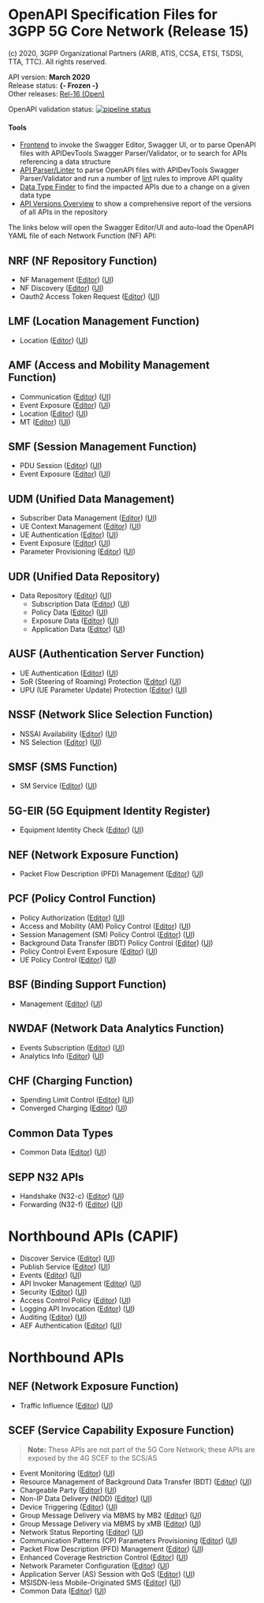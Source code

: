 # OpenAPI Specification Files for 3GPP 5G Core Network (Release 15)

(c) 2020, 3GPP Organizational Partners (ARIB, ATIS, CCSA, ETSI, TSDSI, TTA, TTC). All rights reserved.

API version: **March 2020**  
Release status: **{- Frozen -}**  
Other releases: [Rel-16 (Open)](https://forge.etsi.org/gitlab/3GPP/5G_APIs/tree/master)


OpenAPI validation status:
[![pipeline status](https://forge.etsi.org/gitlab/3GPP/5G_APIs/badges/REL-15/pipeline.svg)](https://forge.etsi.org/gitlab/3GPP/5G_APIs/commits/REL-15)

#### Tools
* <a href="https://forge.etsi.org/swagger/tools/GitlabOpenAPIFrontend.htm" target="_blank">Frontend</a> to invoke the Swagger Editor, Swagger UI, or to parse OpenAPI files with APIDevTools Swagger Parser/Validator, or to search for APIs referencing a data structure
* <a href="https://forge.etsi.org/swagger/tools/parser.html" target="_blank">API Parser/Linter</a> to parse OpenAPI files with APIDevTools Swagger Parser/Validator and run a number of <a href="https://en.wikipedia.org/wiki/Lint_(software)" target="_blank">lint</a> rules to improve API quality
* <a href="https://forge.etsi.org/swagger/tools/types.html" target="_blank">Data Type Finder</a> to find the impacted APIs due to a change on a given data type
* <a href="https://forge.etsi.org/swagger/tools/versions.html" target="_blank">API Versions Overview</a> to show a comprehensive report of the versions of all APIs in the repository

The links below will open the Swagger Editor/UI and auto-load the OpenAPI YAML file of each Network Function (NF) API:

<!-- APIs -->
## NRF (NF Repository Function)
* NF Management
([Editor](https://forge.etsi.org/swagger/tools/loader.html?yaml=TS29510_Nnrf_NFManagement.yaml))
([UI](https://forge.etsi.org/swagger/tools/loader.html?action=ui&yaml=TS29510_Nnrf_NFManagement.yaml))
* NF Discovery
([Editor](https://forge.etsi.org/swagger/tools/loader.html?yaml=TS29510_Nnrf_NFDiscovery.yaml))
([UI](https://forge.etsi.org/swagger/tools/loader.html?action=ui&yaml=TS29510_Nnrf_NFDiscovery.yaml))
* Oauth2 Access Token Request
([Editor](https://forge.etsi.org/swagger/tools/loader.html?yaml=TS29510_Nnrf_AccessToken.yaml))
([UI](https://forge.etsi.org/swagger/tools/loader.html?action=ui&yaml=TS29510_Nnrf_AccessToken.yaml))

## LMF (Location Management Function)
* Location
([Editor](https://forge.etsi.org/swagger/tools/loader.html?yaml=TS29572_Nlmf_Location.yaml))
([UI](https://forge.etsi.org/swagger/tools/loader.html?action=ui&yaml=TS29572_Nlmf_Location.yaml))

## AMF (Access and Mobility Management Function)
* Communication
([Editor](https://forge.etsi.org/swagger/tools/loader.html?yaml=TS29518_Namf_Communication.yaml))
([UI](https://forge.etsi.org/swagger/tools/loader.html?action=ui&yaml=TS29518_Namf_Communication.yaml))
* Event Exposure
([Editor](https://forge.etsi.org/swagger/tools/loader.html?yaml=TS29518_Namf_EventExposure.yaml))
([UI](https://forge.etsi.org/swagger/tools/loader.html?action=ui&yaml=TS29518_Namf_EventExposure.yaml))
* Location
([Editor](https://forge.etsi.org/swagger/tools/loader.html?yaml=TS29518_Namf_Location.yaml))
([UI](https://forge.etsi.org/swagger/tools/loader.html?action=ui&yaml=TS29518_Namf_Location.yaml))
* MT
([Editor](https://forge.etsi.org/swagger/tools/loader.html?yaml=TS29518_Namf_MT.yaml))
([UI](https://forge.etsi.org/swagger/tools/loader.html?action=ui&yaml=TS29518_Namf_MT.yaml))

## SMF (Session Management Function)
* PDU Session
([Editor](https://forge.etsi.org/swagger/tools/loader.html?yaml=TS29502_Nsmf_PDUSession.yaml))
([UI](https://forge.etsi.org/swagger/tools/loader.html?action=ui&yaml=TS29502_Nsmf_PDUSession.yaml))
* Event Exposure
([Editor](https://forge.etsi.org/swagger/tools/loader.html?yaml=TS29508_Nsmf_EventExposure.yaml))
([UI](https://forge.etsi.org/swagger/tools/loader.html?action=ui&yaml=TS29508_Nsmf_EventExposure.yaml))

## UDM (Unified Data Management)
* Subscriber Data Management
([Editor](https://forge.etsi.org/swagger/tools/loader.html?yaml=TS29503_Nudm_SDM.yaml))
([UI](https://forge.etsi.org/swagger/tools/loader.html?action=ui&yaml=TS29503_Nudm_SDM.yaml))
* UE Context Management
([Editor](https://forge.etsi.org/swagger/tools/loader.html?yaml=TS29503_Nudm_UECM.yaml))
([UI](https://forge.etsi.org/swagger/tools/loader.html?action=ui&yaml=TS29503_Nudm_UECM.yaml))
* UE Authentication
([Editor](https://forge.etsi.org/swagger/tools/loader.html?yaml=TS29503_Nudm_UEAU.yaml))
([UI](https://forge.etsi.org/swagger/tools/loader.html?action=ui&yaml=TS29503_Nudm_UEAU.yaml))
* Event Exposure
([Editor](https://forge.etsi.org/swagger/tools/loader.html?yaml=TS29503_Nudm_EE.yaml))
([UI](https://forge.etsi.org/swagger/tools/loader.html?action=ui&yaml=TS29503_Nudm_EE.yaml))
* Parameter Provisioning
([Editor](https://forge.etsi.org/swagger/tools/loader.html?yaml=TS29503_Nudm_PP.yaml))
([UI](https://forge.etsi.org/swagger/tools/loader.html?action=ui&yaml=TS29503_Nudm_PP.yaml))

## UDR (Unified Data Repository)
* Data Repository
([Editor](https://forge.etsi.org/swagger/tools/loader.html?yaml=TS29504_Nudr_DataRepository.yaml))
([UI](https://forge.etsi.org/swagger/tools/loader.html?action=ui&yaml=TS29504_Nudr_DataRepository.yaml))
  * Subscription Data
    ([Editor](https://forge.etsi.org/swagger/tools/loader.html?yaml=TS29505_Subscription_Data.yaml))
    ([UI](https://forge.etsi.org/swagger/tools/loader.html?action=ui&yaml=TS29505_Subscription_Data.yaml))
  * Policy Data
    ([Editor](https://forge.etsi.org/swagger/tools/loader.html?yaml=TS29519_Policy_Data.yaml))
    ([UI](https://forge.etsi.org/swagger/tools/loader.html?action=ui&yaml=TS29519_Policy_Data.yaml))
  * Exposure Data
    ([Editor](https://forge.etsi.org/swagger/tools/loader.html?yaml=TS29519_Exposure_Data.yaml))
    ([UI](https://forge.etsi.org/swagger/tools/loader.html?action=ui&yaml=TS29519_Exposure_Data.yaml))
  * Application Data
    ([Editor](https://forge.etsi.org/swagger/tools/loader.html?yaml=TS29519_Application_Data.yaml))
    ([UI](https://forge.etsi.org/swagger/tools/loader.html?action=ui&yaml=TS29519_Application_Data.yaml))

## AUSF (Authentication Server Function)
* UE Authentication
([Editor](https://forge.etsi.org/swagger/tools/loader.html?yaml=TS29509_Nausf_UEAuthentication.yaml))
([UI](https://forge.etsi.org/swagger/tools/loader.html?action=ui&yaml=TS29509_Nausf_UEAuthentication.yaml))
* SoR (Steering of Roaming) Protection
([Editor](https://forge.etsi.org/swagger/tools/loader.html?yaml=TS29509_Nausf_SoRProtection.yaml))
([UI](https://forge.etsi.org/swagger/tools/loader.html?action=ui&yaml=TS29509_Nausf_SoRProtection.yaml))
* UPU (UE Parameter Update) Protection
([Editor](https://forge.etsi.org/swagger/tools/loader.html?yaml=TS29509_Nausf_UPUProtection.yaml))
([UI](https://forge.etsi.org/swagger/tools/loader.html?action=ui&yaml=TS29509_Nausf_UPUProtection.yaml))

## NSSF (Network Slice Selection Function)
* NSSAI Availability
([Editor](https://forge.etsi.org/swagger/tools/loader.html?yaml=TS29531_Nnssf_NSSAIAvailability.yaml))
([UI](https://forge.etsi.org/swagger/tools/loader.html?action=ui&yaml=TS29531_Nnssf_NSSAIAvailability.yaml))
* NS Selection
([Editor](https://forge.etsi.org/swagger/tools/loader.html?yaml=TS29531_Nnssf_NSSelection.yaml))
([UI](https://forge.etsi.org/swagger/tools/loader.html?action=ui&yaml=TS29531_Nnssf_NSSelection.yaml))

## SMSF (SMS Function)
* SM Service
([Editor](https://forge.etsi.org/swagger/tools/loader.html?yaml=TS29540_Nsmsf_SMService.yaml))
([UI](https://forge.etsi.org/swagger/tools/loader.html?action=ui&yaml=TS29540_Nsmsf_SMService.yaml))

## 5G-EIR (5G Equipment Identity Register)
* Equipment Identity Check
([Editor](https://forge.etsi.org/swagger/tools/loader.html?yaml=TS29511_N5g-eir_EquipmentIdentityCheck.yaml))
([UI](https://forge.etsi.org/swagger/tools/loader.html?action=ui&yaml=TS29511_N5g-eir_EquipmentIdentityCheck.yaml))

## NEF (Network Exposure Function)
* Packet Flow Description (PFD) Management
([Editor](https://forge.etsi.org/swagger/tools/loader.html?yaml=TS29551_Nnef_PFDmanagement.yaml))
([UI](https://forge.etsi.org/swagger/tools/loader.html?action=ui&yaml=TS29551_Nnef_PFDmanagement.yaml))

## PCF (Policy Control Function)
* Policy Authorization
([Editor](https://forge.etsi.org/swagger/tools/loader.html?yaml=TS29514_Npcf_PolicyAuthorization.yaml))
([UI](https://forge.etsi.org/swagger/tools/loader.html?action=ui&yaml=TS29514_Npcf_PolicyAuthorization.yaml))
* Access and Mobility (AM) Policy Control
([Editor](https://forge.etsi.org/swagger/tools/loader.html?yaml=TS29507_Npcf_AMPolicyControl.yaml))
([UI](https://forge.etsi.org/swagger/tools/loader.html?action=ui&yaml=TS29507_Npcf_AMPolicyControl.yaml))
* Session Management (SM) Policy Control
([Editor](https://forge.etsi.org/swagger/tools/loader.html?yaml=TS29512_Npcf_SMPolicyControl.yaml))
([UI](https://forge.etsi.org/swagger/tools/loader.html?action=ui&yaml=TS29512_Npcf_SMPolicyControl.yaml))
* Background Data Transfer (BDT) Policy Control
([Editor](https://forge.etsi.org/swagger/tools/loader.html?yaml=TS29554_Npcf_BDTPolicyControl.yaml))
([UI](https://forge.etsi.org/swagger/tools/loader.html?action=ui&yaml=TS29554_Npcf_BDTPolicyControl.yaml))
* Policy Control Event Exposure
([Editor](https://forge.etsi.org/swagger/tools/loader.html?yaml=TS29523_Npcf_EventExposure.yaml))
([UI](https://forge.etsi.org/swagger/tools/loader.html?action=ui&yaml=TS29523_Npcf_EventExposure.yaml))
* UE Policy Control
([Editor](https://forge.etsi.org/swagger/tools/loader.html?yaml=TS29525_Npcf_UEPolicyControl.yaml))
([UI](https://forge.etsi.org/swagger/tools/loader.html?action=ui&yaml=TS29525_Npcf_UEPolicyControl.yaml))

## BSF (Binding Support Function)
* Management
([Editor](https://forge.etsi.org/swagger/tools/loader.html?yaml=TS29521_Nbsf_Management.yaml))
([UI](https://forge.etsi.org/swagger/tools/loader.html?action=ui&yaml=TS29521_Nbsf_Management.yaml))

## NWDAF (Network Data Analytics Function)
* Events Subscription
([Editor](https://forge.etsi.org/swagger/tools/loader.html?yaml=TS29520_Nnwdaf_EventsSubscription.yaml))
([UI](https://forge.etsi.org/swagger/tools/loader.html?action=ui&yaml=TS29520_Nnwdaf_EventsSubscription.yaml))
* Analytics Info
([Editor](https://forge.etsi.org/swagger/tools/loader.html?yaml=TS29520_Nnwdaf_AnalyticsInfo.yaml))
([UI](https://forge.etsi.org/swagger/tools/loader.html?action=ui&yaml=TS29520_Nnwdaf_AnalyticsInfo.yaml))

## CHF (Charging Function)
* Spending Limit Control
([Editor](https://forge.etsi.org/swagger/tools/loader.html?yaml=TS29594_Nchf_SpendingLimitControl.yaml))
([UI](https://forge.etsi.org/swagger/tools/loader.html?action=ui&yaml=TS29594_Nchf_SpendingLimitControl.yaml))
* Converged Charging
([Editor](https://forge.etsi.org/swagger/tools/loader.html?yaml=TS32291_Nchf_ConvergedCharging.yaml))
([UI](https://forge.etsi.org/swagger/tools/loader.html?action=ui&yaml=TS32291_Nchf_ConvergedCharging.yaml))

## Common Data Types
* Common Data
([Editor](https://forge.etsi.org/swagger/tools/loader.html?yaml=TS29571_CommonData.yaml))
([UI](https://forge.etsi.org/swagger/tools/loader.html?action=ui&yaml=TS29571_CommonData.yaml))

## SEPP N32 APIs
* Handshake (N32-c)
([Editor](https://forge.etsi.org/swagger/tools/loader.html?yaml=TS29573_N32_Handshake.yaml))
([UI](https://forge.etsi.org/swagger/tools/loader.html?action=ui&yaml=TS29573_N32_Handshake.yaml))
* Forwarding (N32-f)
([Editor](https://forge.etsi.org/swagger/tools/loader.html?yaml=TS29573_JOSEProtectedMessageForwarding.yaml))
([UI](https://forge.etsi.org/swagger/tools/loader.html?action=ui&yaml=TS29573_JOSEProtectedMessageForwarding.yaml))

# Northbound APIs (CAPIF)
* Discover Service
([Editor](https://forge.etsi.org/swagger/tools/loader.html?yaml=TS29222_CAPIF_Discover_Service_API.yaml))
([UI](https://forge.etsi.org/swagger/tools/loader.html?action=ui&yaml=TS29222_CAPIF_Discover_Service_API.yaml))
* Publish Service
([Editor](https://forge.etsi.org/swagger/tools/loader.html?yaml=TS29222_CAPIF_Publish_Service_API.yaml))
([UI](https://forge.etsi.org/swagger/tools/loader.html?action=ui&yaml=TS29222_CAPIF_Publish_Service_API.yaml))
* Events
([Editor](https://forge.etsi.org/swagger/tools/loader.html?yaml=TS29222_CAPIF_Events_API.yaml))
([UI](https://forge.etsi.org/swagger/tools/loader.html?action=ui&yaml=TS29222_CAPIF_Events_API.yaml))
* API Invoker Management
([Editor](https://forge.etsi.org/swagger/tools/loader.html?yaml=TS29222_CAPIF_API_Invoker_Management_API.yaml))
([UI](https://forge.etsi.org/swagger/tools/loader.html?action=ui&yaml=TS29222_CAPIF_API_Invoker_Management_API.yaml))
* Security
([Editor](https://forge.etsi.org/swagger/tools/loader.html?yaml=TS29222_CAPIF_Security_API.yaml))
([UI](https://forge.etsi.org/swagger/tools/loader.html?action=ui&yaml=TS29222_CAPIF_Security_API.yaml))
* Access Control Policy
([Editor](https://forge.etsi.org/swagger/tools/loader.html?yaml=TS29222_CAPIF_Access_Control_Policy_API.yaml))
([UI](https://forge.etsi.org/swagger/tools/loader.html?action=ui&yaml=TS29222_CAPIF_Access_Control_Policy_API.yaml))
* Logging API Invocation
([Editor](https://forge.etsi.org/swagger/tools/loader.html?yaml=TS29222_CAPIF_Logging_API_Invocation_API.yaml))
([UI](https://forge.etsi.org/swagger/tools/loader.html?action=ui&yaml=TS29222_CAPIF_Logging_API_Invocation_API.yaml))
* Auditing
([Editor](https://forge.etsi.org/swagger/tools/loader.html?yaml=TS29222_CAPIF_Auditing_API.yaml))
([UI](https://forge.etsi.org/swagger/tools/loader.html?action=ui&yaml=TS29222_CAPIF_Auditing_API.yaml))
* AEF Authentication
([Editor](https://forge.etsi.org/swagger/tools/loader.html?yaml=TS29222_AEF_Security_API.yaml))
([UI](https://forge.etsi.org/swagger/tools/loader.html?action=ui&yaml=TS29222_AEF_Security_API.yaml))

# Northbound APIs
## NEF (Network Exposure Function)
* Traffic Influence
([Editor](https://forge.etsi.org/swagger/tools/loader.html?yaml=TS29522_TrafficInfluence.yaml))
([UI](https://forge.etsi.org/swagger/tools/loader.html?action=ui&yaml=TS29522_TrafficInfluence.yaml))

## SCEF (Service Capability Exposure Function)
>**Note:**
These APIs are not part of the 5G Core Network; these APIs are exposed by the 4G SCEF to the SCS/AS
* Event Monitoring
([Editor](https://forge.etsi.org/swagger/tools/loader.html?yaml=TS29122_MonitoringEvent.yaml))
([UI](https://forge.etsi.org/swagger/tools/loader.html?action=ui&yaml=TS29122_MonitoringEvent.yaml))
* Resource Management of Background Data Transfer (BDT)
([Editor](https://forge.etsi.org/swagger/tools/loader.html?yaml=TS29122_ResourceManagementOfBdt.yaml))
([UI](https://forge.etsi.org/swagger/tools/loader.html?action=ui&yaml=TS29122_ResourceManagementOfBdt.yaml))
* Chargeable Party
([Editor](https://forge.etsi.org/swagger/tools/loader.html?yaml=TS29122_ChargeableParty.yaml))
([UI](https://forge.etsi.org/swagger/tools/loader.html?action=ui&yaml=TS29122_ChargeableParty.yaml))
* Non-IP Data Delivery (NIDD)
([Editor](https://forge.etsi.org/swagger/tools/loader.html?yaml=TS29122_NIDD.yaml))
([UI](https://forge.etsi.org/swagger/tools/loader.html?action=ui&yaml=TS29122_NIDD.yaml))
* Device Triggering
([Editor](https://forge.etsi.org/swagger/tools/loader.html?yaml=TS29122_DeviceTriggering.yaml))
([UI](https://forge.etsi.org/swagger/tools/loader.html?action=ui&yaml=TS29122_DeviceTriggering.yaml))
* Group Message Delivery via MBMS by MB2
([Editor](https://forge.etsi.org/swagger/tools/loader.html?yaml=TS29122_GMDviaMBMSbyMB2.yaml))
([UI](https://forge.etsi.org/swagger/tools/loader.html?action=ui&yaml=TS29122_GMDviaMBMSbyMB2.yaml))
* Group Message Delivery via MBMS by xMB
([Editor](https://forge.etsi.org/swagger/tools/loader.html?yaml=TS29122_GMDviaMBMSbyxMB.yaml))
([UI](https://forge.etsi.org/swagger/tools/loader.html?action=ui&yaml=TS29122_GMDviaMBMSbyxMB.yaml))
* Network Status Reporting
([Editor](https://forge.etsi.org/swagger/tools/loader.html?yaml=TS29122_ReportingNetworkStatus.yaml))
([UI](https://forge.etsi.org/swagger/tools/loader.html?action=ui&yaml=TS29122_ReportingNetworkStatus.yaml))
* Communication Patterns (CP) Parameters Provisioning
([Editor](https://forge.etsi.org/swagger/tools/loader.html?yaml=TS29122_CpProvisioning.yaml))
([UI](https://forge.etsi.org/swagger/tools/loader.html?action=ui&yaml=TS29122_CpProvisioning.yaml))
* Packet Flow Description (PFD) Management
([Editor](https://forge.etsi.org/swagger/tools/loader.html?yaml=TS29122_PfdManagement.yaml))
([UI](https://forge.etsi.org/swagger/tools/loader.html?action=ui&yaml=TS29122_PfdManagement.yaml))
* Enhanced Coverage Restriction Control
([Editor](https://forge.etsi.org/swagger/tools/loader.html?yaml=TS29122_ECRControl.yaml))
([UI](https://forge.etsi.org/swagger/tools/loader.html?action=ui&yaml=TS29122_ECRControl.yaml))
* Network Parameter Configuration
([Editor](https://forge.etsi.org/swagger/tools/loader.html?yaml=TS29122_NpConfiguration.yaml))
([UI](https://forge.etsi.org/swagger/tools/loader.html?action=ui&yaml=TS29122_NpConfiguration.yaml))
* Application Server (AS) Session with QoS
([Editor](https://forge.etsi.org/swagger/tools/loader.html?yaml=TS29122_AsSessionWithQoS.yaml))
([UI](https://forge.etsi.org/swagger/tools/loader.html?action=ui&yaml=TS29122_AsSessionWithQoS.yaml))
* MSISDN-less Mobile-Originated SMS
([Editor](https://forge.etsi.org/swagger/tools/loader.html?yaml=TS29122_MsisdnLessMoSms.yaml))
([UI](https://forge.etsi.org/swagger/tools/loader.html?action=ui&yaml=TS29122_MsisdnLessMoSms.yaml))
* Common Data
([Editor](https://forge.etsi.org/swagger/tools/loader.html?yaml=TS29122_CommonData.yaml))
([UI](https://forge.etsi.org/swagger/tools/loader.html?action=ui&yaml=TS29122_CommonData.yaml))

